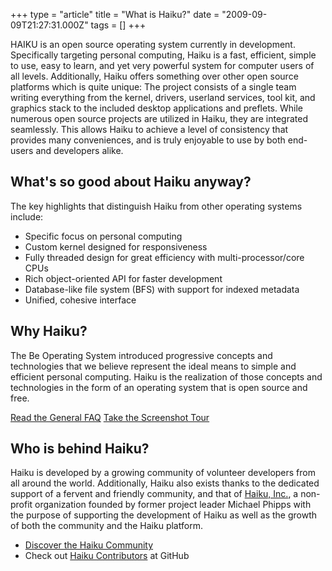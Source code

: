 +++
type = "article"
title = "What is Haiku?"
date = "2009-09-09T21:27:31.000Z"
tags = []
+++

HAIKU is an open source operating system currently in development. Specifically targeting personal computing, Haiku is a fast, efficient, simple to use, easy to learn, and yet very powerful system for computer users of all levels. Additionally, Haiku offers something over other open source platforms which is quite unique: The project consists of a single team writing everything from the kernel, drivers, userland services, tool kit, and graphics stack to the included desktop applications and preflets. While numerous open source projects are utilized in Haiku, they are integrated seamlessly. This allows Haiku to achieve a level of consistency that provides many conveniences, and is truly enjoyable to use by both end-users and developers alike.

## What's so good about Haiku anyway?

The key highlights that distinguish Haiku from other operating systems include:

  * Specific focus on personal computing
  * Custom kernel designed for responsiveness
  * Fully threaded design for great efficiency with multi-processor/core CPUs
  * Rich object-oriented API for faster development
  * Database-like file system (BFS) with support for indexed metadata
  * Unified, cohesive interface

## Why Haiku?

The Be Operating System introduced progressive concepts and technologies that we believe represent the ideal means to simple and efficient personal computing. Haiku is the realization of those concepts and technologies in the form of an operating system that is open source and free.

[Read the General FAQ](/about/faq)
[Take the Screenshot Tour](/slideshows/haiku-tour)

## Who is behind Haiku?

Haiku is developed by a growing community of volunteer developers from all around the world. Additionally, Haiku also exists thanks to the dedicated support of a fervent and friendly community, and that of [Haiku, Inc.](http://haiku-inc.org), a non-profit organization founded by former project leader Michael Phipps with the purpose of supporting the development of Haiku as well as the growth of both the community and the Haiku platform.

  * [Discover the Haiku Community](/community)
  * Check out [Haiku Contributors](https://github.com/haiku/haiku/graphs/contributors) at GitHub
